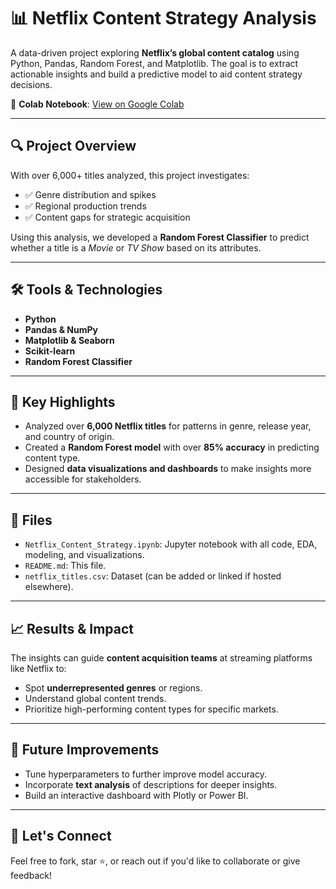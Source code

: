 # 📊 Netflix Content Strategy Analysis

A data-driven project exploring **Netflix’s global content catalog** using Python, Pandas, Random Forest, and Matplotlib. The goal is to extract actionable insights and build a predictive model to aid content strategy decisions.

🔗 **Colab Notebook**: [View on Google Colab](https://colab.research.google.com/drive/1mw5KxWfXRuBVeQ5N2Ouk1L0zFtRRjIsj?usp=drive_link)

---

## 🔍 Project Overview

With over 6,000+ titles analyzed, this project investigates:

- ✅ Genre distribution and spikes
- ✅ Regional production trends
- ✅ Content gaps for strategic acquisition

Using this analysis, we developed a **Random Forest Classifier** to predict whether a title is a *Movie* or *TV Show* based on its attributes.

---

## 🛠️ Tools & Technologies

- **Python**  
- **Pandas & NumPy**  
- **Matplotlib & Seaborn**  
- **Scikit-learn**  
- **Random Forest Classifier**

---

## 🎯 Key Highlights

- Analyzed over **6,000 Netflix titles** for patterns in genre, release year, and country of origin.
- Created a **Random Forest model** with over **85% accuracy** in predicting content type.
- Designed **data visualizations and dashboards** to make insights more accessible for stakeholders.

---

## 📁 Files

- `Netflix_Content_Strategy.ipynb`: Jupyter notebook with all code, EDA, modeling, and visualizations.
- `README.md`: This file.
- `netflix_titles.csv`: Dataset (can be added or linked if hosted elsewhere).

---

## 📈 Results & Impact

The insights can guide **content acquisition teams** at streaming platforms like Netflix to:

- Spot **underrepresented genres** or regions.
- Understand global content trends.
- Prioritize high-performing content types for specific markets.

---

## 🚀 Future Improvements

- Tune hyperparameters to further improve model accuracy.
- Incorporate **text analysis** of descriptions for deeper insights.
- Build an interactive dashboard with Plotly or Power BI.

---

## 🤝 Let's Connect

Feel free to fork, star ⭐, or reach out if you'd like to collaborate or give feedback!
